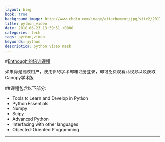 ```yaml
---
layout: blog
book: true
background-image: http://www.cbdio.com/image/attachement/jpg/site2/20170810/f04da2247c301af63d0815.jpg
title: python_video
date: 2018-06-23 13:39:51 +0800
categories: tech
tags: python,video
keywords: python
description: python video mask
---
```

#[Enthought的培训课程](https://training.enthought.com/courses)

如果你是高校用户，使用你的学术邮箱注册登录，即可免费观看此视频以及获取Canopy学术版

##课程包含以下部分: 
 * Tools to Learn and Develop in Python
 * Python Essentials
 * Numpy
 * Scipy
 * Advanced Python
 * Interfacing with other languages
 * Objected-Oriented Programming

---
